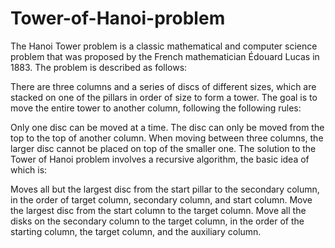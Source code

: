 # Tower-of-Hanoi-problem
The Hanoi Tower problem is a classic mathematical and computer science problem that was proposed by the French mathematician Édouard Lucas in 1883. The problem is described as follows:

There are three columns and a series of discs of different sizes, which are stacked on one of the pillars in order of size to form a tower. The goal is to move the entire tower to another column, following the following rules:

Only one disc can be moved at a time.
The disc can only be moved from the top to the top of another column.
When moving between three columns, the larger disc cannot be placed on top of the smaller one.
The solution to the Tower of Hanoi problem involves a recursive algorithm, the basic idea of which is:

Moves all but the largest disc from the start pillar to the secondary column, in the order of target column, secondary column, and start column.
Move the largest disc from the start column to the target column.
Move all the disks on the secondary column to the target column, in the order of the starting column, the target column, and the auxiliary column.
